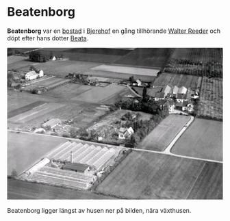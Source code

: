 # Beatenborg

**Beatenborg** var en [bostad](bostad.md) i [Bjerehof](Bjerehof.md) en gång tillhörande [Walter Reeder](Walter%20Reeder.md) och döpt efter hans dotter [Beata](Beata.md).

![Bjerehof_002](images/Bjerehof_002.jpg)

Beatenborg ligger längst av husen ner på bilden, nära växthusen.
